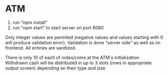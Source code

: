 # ATM

1. run "npm install"
2. run "npm start" to start server on port 8080

Only integer values are permited (negative values and values starting with 0 will produce validation error).
Validation is done "server side" as well as on frontend.
All entiries are sanitized.

There is only 10 of each of notes/coins at the ATM's initialization.
Withdrawn cash will be distributed in up to 3 slots (rows in appropriate output screen) depending on their type and size.

